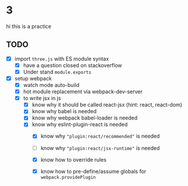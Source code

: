 3
==


hi this is a practice


## TODO

- [x] import `three.js` with ES module syntax
  - [x] have a question closed on stackoverflow
  - [x] Under stand `module.exports`
- [x] setup webpack
  - [x] watch mode auto-build
  - [x] hot module replacement via webpack-dev-server
  - [x] to write jsx in js
    - [x] know why it should be called react-jsx (hint: react, react-dom)
    - [x] know why babel is needed
    - [x] know why webpack babel-loader is needed
    - [x] know why eslint-plugin-react is needed
      - [x] know why `"plugin:react/recommended"` is needed
      - [ ] know why `"plugin:react/jsx-runtime"` is needed
      - [x] know how to override rules
      - [x] know how to pre-define/assume globals for `webpack.providePlugin`



